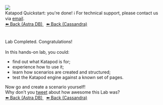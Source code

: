 <!-- TOP -->
<div class="top">
  <img class="scenario-academy-logo" src="https://datastax-academy.github.io/katapod-shared-assets/images/ds-academy-2023.svg" />
  <div class="scenario-title-section">
    <span class="scenario-title">Katapod Quickstart: you're done!</span>
    <span class="scenario-subtitle">ℹ️ For technical support, please contact us via <a href="mailto:academy@datastax.com">email</a>.</span>
  </div>
</div>

<!-- NAVIGATION -->
<div id="navigation-top" class="navigation-top">
  <a title="Back (Astra DB)" href='command:katapod.loadPage?[{"step":"step7-astra"}]' class="btn btn-dark navigation-top-left">
    ⬅️ Back (Astra DB)
  </a>
  <a title="Back (Cassandra)" href='command:katapod.loadPage?[{"step":"step7-cassandra"}]' 
    class="btn btn-dark navigation-top-left"
    style="margin-left: 8px;"
  >
    ⬅️ Back (Cassandra)
  </a>
</div>

<!-- CONTENT -->
<main>
    <br/><br/>
    <div class="container px-4 py-2">
     <div class="row g-4 py-2 row-cols-1 row-cols-lg-1">
      <div class="feature col div-choice">
        <div class="scenario-completed">Lab Completed. Congratulations!</div>
        <br/>
        <div class="scenario-objectives">In this hands-on lab, you could:</div>
        <ul>
              <li><span class="scenario-objective">find out what Katapod is for;</span></li>
              <li><span class="scenario-objective">experience how to use it;</span></li>
              <li><span class="scenario-objective">learn how scenarios are created and structured;</span></li>
              <li><span class="scenario-objective">test the Katapod engine against a known set of pages.</span></li>
        </ul>
        <div class="scenario-objectives">Now go and create a scenario yourself!</div>
        <div class="scenario-objectives">Why don't you <a href="https://twitter.com/intent/tweet?url=https://datastax.academy&text=I%20just%20finished%20another%20awesome%20DataStax%20Academy%20Hands-On%20Lab!">tweet</a> about how awesome this Lab was?</div>
      </div>
     </div>
    </div>
</main>

<!-- NAVIGATION -->
<div id="navigation-bottom" class="navigation-bottom">
  <a title="Back (Astra DB)" href='command:katapod.loadPage?[{"step":"step7-astra"}]' class="btn btn-dark navigation-top-left">
    ⬅️ Back (Astra DB)
  </a>
  <a title="Back (Cassandra)" href='command:katapod.loadPage?[{"step":"step7-cassandra"}]' 
    class="btn btn-dark navigation-top-left"
    style="margin-left: 8px;"
  >
    ⬅️ Back (Cassandra)
  </a>
</div>
